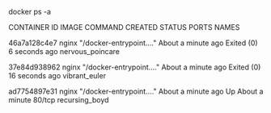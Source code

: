 docker ps -a

CONTAINER ID   IMAGE     COMMAND                  CREATED              STATUS                      PORTS     NAMES

46a7a128c4e7   nginx     "/docker-entrypoint.…"   About a minute ago   Exited (0) 6 seconds ago              nervous_poincare

37e84d938962   nginx     "/docker-entrypoint.…"   About a minute ago   Exited (0) 16 seconds ago             vibrant_euler

ad7754897e31   nginx     "/docker-entrypoint.…"   About a minute ago   Up About a minute           80/tcp    recursing_boyd
